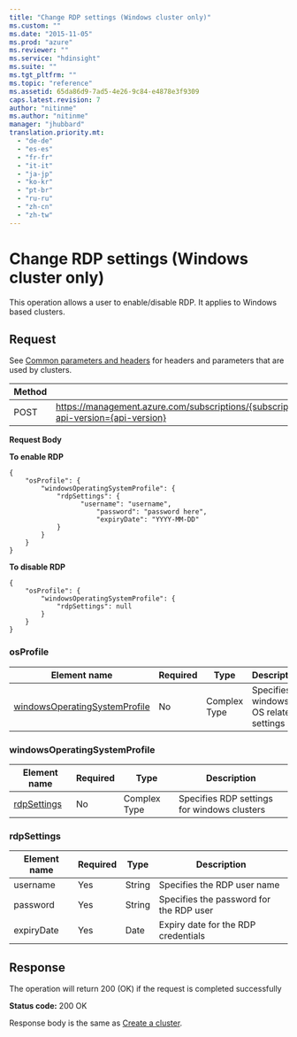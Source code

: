 ```yaml
---
title: "Change RDP settings (Windows cluster only)"
ms.custom: ""
ms.date: "2015-11-05"
ms.prod: "azure"
ms.reviewer: ""
ms.service: "hdinsight"
ms.suite: ""
ms.tgt_pltfrm: ""
ms.topic: "reference"
ms.assetid: 65da86d9-7ad5-4e26-9c84-e4878e3f9309
caps.latest.revision: 7
author: "nitinme"
ms.author: "nitinme"
manager: "jhubbard"
translation.priority.mt: 
  - "de-de"
  - "es-es"
  - "fr-fr"
  - "it-it"
  - "ja-jp"
  - "ko-kr"
  - "pt-br"
  - "ru-ru"
  - "zh-cn"
  - "zh-tw"
---
```

# Change RDP settings (Windows cluster only)
This operation allows a user to enable/disable RDP. It applies to Windows based clusters.  
  
## Request  
 See [Common parameters and headers](../HDInsightREST/hdinsight-resource-provider-rest.md#bk_common) for headers and parameters that are used by clusters.  
  
|Method|Request URI|  
|------------|-----------------|  
|POST|https://management.azure.com/subscriptions/{subscriptionId}/resourceGroups/{resourceGroupName}/providers/Microsoft.HDInsight/clusters/{clustername}/changerdpsetting?api-version={api-version}|  
  
 **Request Body**  
  
 **To enable RDP**  
  
```  
{  
	"osProfile": {  
        "windowsOperatingSystemProfile": {  
        	"rdpSettings": {  
        	      "username": "username",  
            	      "password": "password here",  
            	      "expiryDate": "YYYY-MM-DD"  
        	}  
        }  
    }  
}  
```  
  
 **To disable RDP**  
  
```  
{  
	"osProfile": {  
        "windowsOperatingSystemProfile": {  
        	"rdpSettings": null  
        }  
    }  
}  
```  
  
### osProfile  
  
|Element name|Required|Type|Description|  
|------------------|--------------|----------|-----------------|  
|[windowsOperatingSystemProfile](#windowsOperatingSystemProfile)|No|Complex Type|Specifies windows OS related settings|  
  
###  <a name="windowsOperatingSystemProfile"></a> windowsOperatingSystemProfile  
  
|Element name|Required|Type|Description|  
|------------------|--------------|----------|-----------------|  
|[rdpSettings](#rdpSettings)|No|Complex Type|Specifies RDP settings for windows clusters|  
  
###  <a name="rdpSettings"></a> rdpSettings  
  
|Element name|Required|Type|Description|  
|------------------|--------------|----------|-----------------|  
|username|Yes|String|Specifies the RDP user name|  
|password|Yes|String|Specifies the password for the RDP user|  
|expiryDate|Yes|Date|Expiry date for the RDP credentials|  
  
## Response  
 The operation will return 200 (OK) if the request is completed successfully  
  
 **Status code:** 200 OK  
  
 Response body is the same as [Create a cluster](../HDInsightREST/create-a-cluster.md).